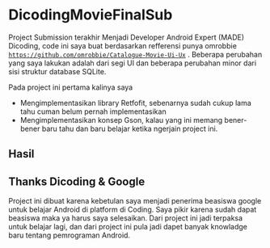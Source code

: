 # DicodingMovieFinalSub

Project Submission terakhir Menjadi Developer Android Expert (MADE) Dicoding, code ini saya buat berdasarkan refferensi punya omrobbie 
<code>https://github.com/omrobbie/Catalogue-Movie-Ui-Ux</code> . Beberapa perubahan yang saya lakukan adalah dari segi UI dan beberapa perubahan minor dari sisi struktur database SQLite.

Pada project ini pertama kalinya saya 
- Mengimplementasikan library Retfofit, sebenarnya sudah cukup lama tahu cuman belum pernah implementasikan
- Mengimplementasikan konsep Gson, kalau yang ini memang bener-bener baru tahu dan baru belajar ketika ngerjain project ini.

## Hasil 

## Thanks Dicoding & Google
Project ini dibuat karena kebetulan saya menjadi penerima beasiswa google untuk belajar Android di platform di Coding. Saya pikir karena sudah dapat beasiswa maka ya harus saya selesaikan. Dari project ini jadi terpaksa untuk belajar lagi, dan dari project ini pula jadi dapet banyak knowladge baru tentang pemrograman Android.
